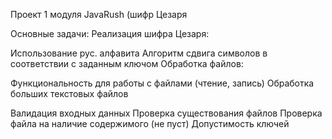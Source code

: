 Проект 1 модуля JavaRush (шифр Цезаря

Основные задачи: Реализация шифра Цезаря:

Использование рус. алфавита
Алгоритм сдвига символов в соответствии с заданным ключом
Обработка файлов:

Функциональность для работы с файлами (чтение, запись)
Обработка больших текстовых файлов

Валидация входных данных
Проверка существования файлов
Проверка файла на наличие содержимого (не пуст)
Допустимость ключей
